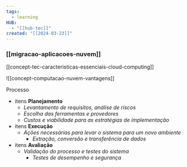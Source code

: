 ```yaml
---
tags:
  - learning
HUB:
  - "[[hub-tec]]"
created: "[[2024-03-23]]"
---
```

### [[migracao-aplicacoes-nuvem]]

[[concept-tec-caracteristicas-essenciais-cloud-computing]]




![[concept-computacao-nuvem-vantagens]]



Processo
- itens **Planejamento**
	- *Levantamento de requisitos, análise de riscos*
	- *Escolha das ferramentas e provedores*
	- *Custos e viabilidade para as estratégias de implementação*
- itens **Execução**
	- *Ações necessárias para levar o sistema para um novo ambiente*
		- *Extração, conversão e transferência de dados*
- itens **Avaliação**
	- *Validação do processo e testes do sistema*
		- *Testes de desempenho e segurança*
